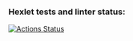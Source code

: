 ### Hexlet tests and linter status:
[![Actions Status](https://github.com/StanislavKls/frontend-project-44/workflows/hexlet-check/badge.svg)](https://github.com/StanislavKls/frontend-project-44/actions)